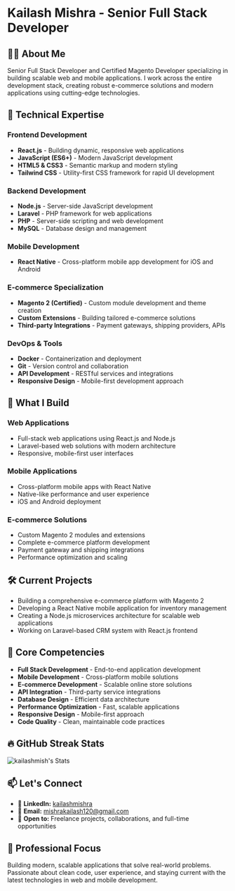 # Kailash Mishra - Senior Full Stack Developer

## 👨‍💻 About Me
Senior Full Stack Developer and Certified Magento Developer specializing in building scalable web and mobile applications. I work across the entire development stack, creating robust e-commerce solutions and modern applications using cutting-edge technologies.

## 🚀 Technical Expertise

### Frontend Development
- **React.js** - Building dynamic, responsive web applications
- **JavaScript (ES6+)** - Modern JavaScript development
- **HTML5 & CSS3** - Semantic markup and modern styling
- **Tailwind CSS** - Utility-first CSS framework for rapid UI development

### Backend Development
- **Node.js** - Server-side JavaScript development
- **Laravel** - PHP framework for web applications
- **PHP** - Server-side scripting and web development
- **MySQL** - Database design and management

### Mobile Development
- **React Native** - Cross-platform mobile app development for iOS and Android

### E-commerce Specialization
- **Magento 2 (Certified)** - Custom module development and theme creation
- **Custom Extensions** - Building tailored e-commerce solutions
- **Third-party Integrations** - Payment gateways, shipping providers, APIs

### DevOps & Tools
- **Docker** - Containerization and deployment
- **Git** - Version control and collaboration
- **API Development** - RESTful services and integrations
- **Responsive Design** - Mobile-first development approach

## 💼 What I Build

### Web Applications
- Full-stack web applications using React.js and Node.js
- Laravel-based web solutions with modern architecture
- Responsive, mobile-first user interfaces

### Mobile Applications
- Cross-platform mobile apps with React Native
- Native-like performance and user experience
- iOS and Android deployment

### E-commerce Solutions
- Custom Magento 2 modules and extensions
- Complete e-commerce platform development
- Payment gateway and shipping integrations
- Performance optimization and scaling

## 🛠️ Current Projects
- Building a comprehensive e-commerce platform with Magento 2
- Developing a React Native mobile application for inventory management
- Creating a Node.js microservices architecture for scalable web applications
- Working on Laravel-based CRM system with React.js frontend


## 🌟 Core Competencies
- **Full Stack Development** - End-to-end application development
- **Mobile Development** - Cross-platform mobile solutions
- **E-commerce Development** - Scalable online store solutions
- **API Integration** - Third-party service integrations
- **Database Design** - Efficient data architecture
- **Performance Optimization** - Fast, scalable applications
- **Responsive Design** - Mobile-first approach
- **Code Quality** - Clean, maintainable code practices

## 🔥 GitHub Streak Stats
![kailashmish's Stats](https://github-readme-stats.vercel.app/api?username=kailashmish&theme=radical&show_icons=true&hide_border=true&count_private=true)




## 📫 Let's Connect
- 💼 **LinkedIn:** [kailashmishra](https://www.linkedin.com/in/kailash-mishra-80abb120b/)
- 📧 **Email:** mishrakailash120@gmail.com
- 💬 **Open to:** Freelance projects, collaborations, and full-time opportunities

## 🎯 Professional Focus
Building modern, scalable applications that solve real-world problems. Passionate about clean code, user experience, and staying current with the latest technologies in web and mobile development.

